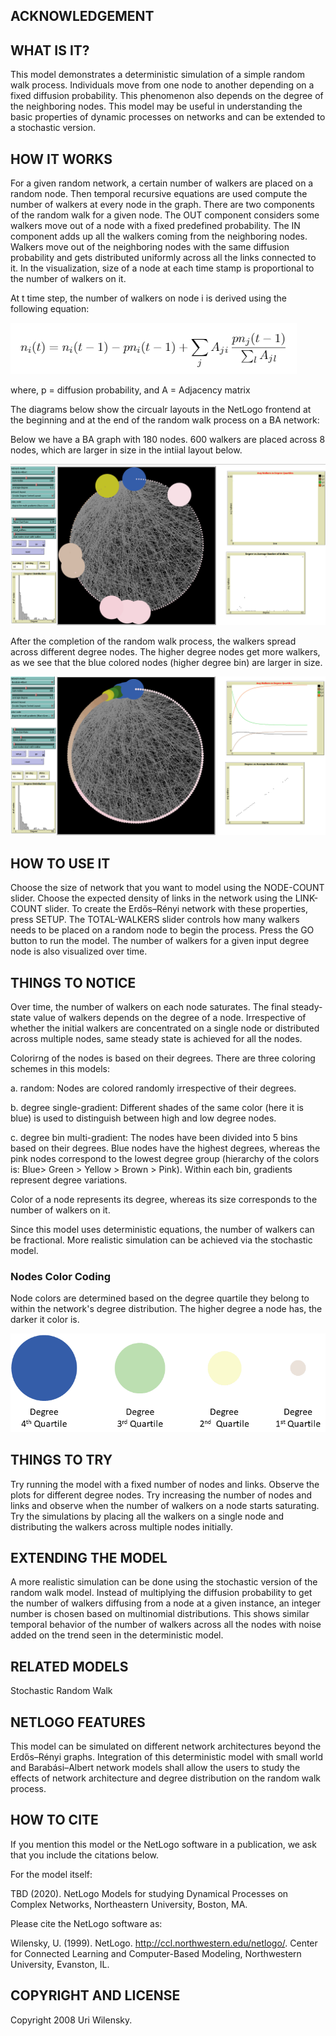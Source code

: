 ## ACKNOWLEDGEMENT

## WHAT IS IT?

This model demonstrates a deterministic simulation of a simple random walk process. Individuals move from one node to another depending on a fixed diffusion probability. This phenomenon also depends on the degree of the neighboring nodes.
This model may be useful in understanding the basic properties of dynamic processes on networks and can be extended to a stochastic version. 

## HOW IT WORKS

For a given random network, a certain number of walkers are placed on a random node. Then temporal recursive equations are used compute the number of walkers at every node in the graph. There are two components of the random walk for a given node. The OUT component considers some walkers move out of a node with a fixed predefined probability. The IN component adds up all the walkers coming from the neighboring nodes. Walkers move out of the neighboring nodes with the same diffusion probability and gets distributed uniformly across all the links connected to it.
In the visualization, size of a node at each time stamp is proportional to the number of walkers on it. 

At t time step, the number of walkers on node i is derived using the following equation:

![Equation 1](https://github.com/bravandi/NetLogo-Dynamical-Processes/blob/master/Images/Equation_1.PNG)

where,
p = diffusion probability, and
A = Adjacency matrix

The diagrams below show the circualr layouts in the NetLogo frontend at the beginning and at the end of the random walk process on a BA network:

Below we have a BA graph with 180 nodes. 600 walkers are placed across 8 nodes, which are larger in size in the intiial layout below. 

![Initial Circular Layout](https://github.com/bravandi/NetLogo-Dynamical-Processes/blob/master/Images/Initial_circular_layout.PNG)

After the completion of the random walk process, the walkers spread across different degree nodes. The higher degree nodes get more walkers, as we see that the blue colored nodes (higher degree bin) are larger in size.

![Equillibrium Circular Layout](https://github.com/bravandi/NetLogo-Dynamical-Processes/blob/master/Images/Equilibrium_circular_layout.PNG)

## HOW TO USE IT

Choose the size of network that you want to model using the NODE-COUNT slider. Choose the expected density of links in the network using the LINK-COUNT slider.
To create the Erdős–Rényi network with these properties, press SETUP.
The TOTAL-WALKERS slider controls how many walkers needs to be placed on a random node to begin the process. 
Press the GO button to run the model.
The number of walkers for a given input degree node is also visualized over time. 

## THINGS TO NOTICE

Over time, the number of walkers on each node saturates. The final steady-state value of walkers depends on the degree of a node. 
Irrespective of whether the initial walkers are concentrated on a single node or distributed across multiple nodes, same steady state is achieved for all the nodes. 

Colorirng of the nodes is based on their degrees. There are three coloring schemes in this models:

a. random: Nodes are colored randomly irrespective of their degrees.

b. degree single-gradient: Different shades of the same color (here it is blue) is used to distinguish between high and low degree nodes. 

c. degree bin multi-gradient: The nodes have been divided into 5 bins based on their degrees. Blue nodes have the highest degrees, whereas the pink nodes correspond to the lowest degree group (hierarchy of the colors is: Blue> Green > Yellow > Brown > Pink). Within each bin, gradients represent degree variations.  

Color of a node represents its degree, whereas its size corresponds to the number of walkers on it.  

Since this model uses deterministic equations, the number of walkers can be fractional. More realistic simulation can be achieved via the stochastic model.

### Nodes Color Coding

Node colors are determined based on the degree quartile they belong to within the network's degree distribution. 
The higher degree a node has, the darker it color is. 

![Figure nodes color code](https://github.com/bravandi/NetLogo-Dynamical-Processes/blob/master/Images/Color_Code_for_Node_Degree.png)

## THINGS TO TRY

Try running the model with a fixed number of nodes and links. Observe the plots for different degree nodes. Try increasing the number of nodes and links and observe when the number of walkers on a node starts saturating. Try the simulations by placing all the walkers on a single node and distributing the walkers across multiple nodes initially.

## EXTENDING THE MODEL

A more realistic simulation can be done using the stochastic version of the random walk model. Instead of multiplying the diffusion probability to get the number of walkers diffusing from a node at a given instance, an integer number is chosen based on multinomial distributions. This shows similar temporal behavior of the number of walkers across all the nodes with noise added on the trend seen in the deterministic model.

## RELATED MODELS

Stochastic Random Walk

## NETLOGO FEATURES

This model can be simulated on different network architectures beyond the Erdős–Rényi graphs. Integration of this deterministic model with small world and Barabási–Albert network models shall allow the users to study the effects of network architecture and degree distribution on the random walk process.

## HOW TO CITE

If you mention this model or the NetLogo software in a publication, we ask that you include the citations below.

For the model itself:

TBD (2020). NetLogo Models for studying Dynamical Processes on Complex Networks, Northeastern University, Boston, MA.

Please cite the NetLogo software as:

Wilensky, U. (1999). NetLogo. http://ccl.northwestern.edu/netlogo/. Center for Connected Learning and Computer-Based Modeling, Northwestern University, Evanston, IL.

## COPYRIGHT AND LICENSE

Copyright 2008 Uri Wilensky.
